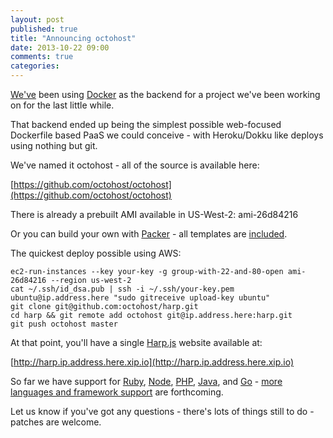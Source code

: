 ```yaml
---
layout: post
published: true
title: "Announcing octohost"
date: 2013-10-22 09:00
comments: true
categories: 
---
```


[We've](http://www.nonfiction.ca) been using [Docker](http://www.docker.io/) as the backend for a project we've been working on for the last little while.

That backend ended up being the simplest possible web-focused Dockerfile based PaaS we could conceive - with Heroku/Dokku like deploys using nothing but git.

We've named it octohost - all of the source is available here:

[https://github.com/octohost/octohost](https://github.com/octohost/octohost)

There is already a prebuilt AMI available in US-West-2: ami-26d84216

Or you can build your own with [Packer](http://www.packer.io/) - all templates are [included](https://github.com/octohost/octohost).

The quickest deploy possible using AWS:

```
ec2-run-instances --key your-key -g group-with-22-and-80-open ami-26d84216 --region us-west-2
cat ~/.ssh/id_dsa.pub | ssh -i ~/.ssh/your-key.pem ubuntu@ip.address.here "sudo gitreceive upload-key ubuntu"
git clone git@github.com:octohost/harp.git
cd harp && git remote add octohost git@ip.address.here:harp.git
git push octohost master
```

At that point, you'll have a single [Harp.js](https://www.harp.io/) website available at:

[http://harp.ip.address.here.xip.io](http://harp.ip.address.here.xip.io)

So far we have support for [Ruby](https://github.com/search?q=%40octohost+ruby), [Node](https://github.com/search?q=%40octohost+node), [PHP](https://github.com/search?q=%40octohost+php), [Java](https://github.com/search?q=%40octohost+jdk), and [Go](https://github.com/search?q=%40octohost+go) - [more languages and framework support](https://github.com/octohost) are forthcoming.

Let us know if you've got any questions - there's lots of things still to do - patches are welcome.